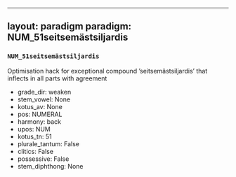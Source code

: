
---
layout: paradigm
paradigm: NUM_51seitsemästsiljardis
---
### ` NUM_51seitsemästsiljardis `

Optimisation hack for exceptional compound ’seitsemästsiljardis’ that inflects in all parts with agreement
* grade_dir: weaken
* stem_vowel: None
* kotus_av: None
* pos: NUMERAL
* harmony: back
* upos: NUM
* kotus_tn: 51
* plurale_tantum: False
* clitics: False
* possessive: False
* stem_diphthong: None
